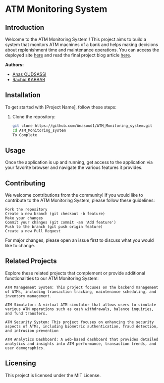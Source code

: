 # ATM Monitoring System

## Introduction

Welcome to the ATM Monitoring System ! This project aims to build a system that monitors ATM machines of a bank and helps making decisions about replenishment time and maintenance operations. You can access the deployed site [here](#) and read the final project blog article [here](#).

**Authors:**
- [Anas OUDSASSI]()
- [Rachid KABBAB](https://www.linkedin.com/in/rachidkabbab)

## Installation

To get started with [Project Name], follow these steps:

1. Clone the repository: 
   ```bash
   git clone https://github.com/Anasoud1/ATM_Monitoring_system.git
   cd ATM_Monitoring_system
   To Complete

## Usage

Once the application is up and running, get access to the application via your favorite browser and navigate the various features it provides.

## Contributing

We welcome contributions from the community! If you would like to contribute to the ATM Monitoring System, please follow these guidelines:

    Fork the repository
    Create a new branch (git checkout -b feature)
    Make your changes
    Commit your changes (git commit -am 'Add feature')
    Push to the branch (git push origin feature)
    Create a new Pull Request

For major changes, please open an issue first to discuss what you would like to change.

## Related Projects

Explore these related projects that complement or provide additional functionalities to our ATM Monitoring System:

    ATM Management System: This project focuses on the backend management of ATMs, including transaction tracking, maintenance scheduling, and inventory management.

    ATM Simulator: A virtual ATM simulator that allows users to simulate various ATM operations such as cash withdrawals, balance inquiries, and fund transfers.

    ATM Security System: This project focuses on enhancing the security aspects of ATMs, including biometric authentication, fraud detection, and intrusion prevention

    ATM Analytics Dashboard: A web-based dashboard that provides detailed analytics and insights into ATM performance, transaction trends, and user demographics.

## Licensing

This project is licensed under the MIT License.

